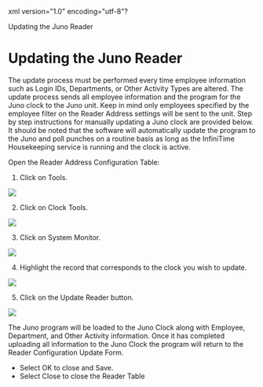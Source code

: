 xml version="1.0" encoding="utf-8"?





Updating the Juno Reader




# Updating the Juno Reader

The update process must be performed every time employee information such as Login IDs, Departments, or Other Activity Types are altered. The update process sends all employee information and the program for the Juno clock to the Juno unit. Keep in mind only employees specified by the employee filter on the Reader Address settings will be sent to the unit. Step by step instructions for manually updating a Juno clock are provided below. It should be noted that the software will automatically update the program to the Juno and poll punches on a routine basis as long as the InfiniTime Housekeeping service is running and the clock is active.

Open the Reader Address Configuration Table:

1. Click on Tools.

![](/img/Hardware_Juno4.gif)

2. Click on Clock Tools.

![](/img/Hardware_Juno3.gif)

3. Click on System Monitor.

![](/img/Hardware_Scout3.gif)

4. Highlight the record that corresponds to the clock you wish to update.

![](/img/Hardware_Scout3.gif)

5. Click on the Update Reader button.

![](/img/Hardware_Scout2.gif)

The Juno program will be loaded to the Juno Clock along with Employee, Department, and Other Activity information. Once it has completed uploading all information to the Juno Clock the program will return to the Reader Configuration Update Form.

* Select OK to close and Save.
* Select Close to close the Reader Table